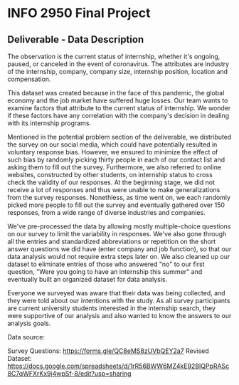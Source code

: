 # INFO 2950 Final Project
## Deliverable - Data Description

The observation is the current status of internship, whether it's ongoing, paused, or canceled in the event of coronavirus. The attributes are industry of the internship, company, company size, internship position, location and compensation.

This dataset was created because in the face of this pandemic, the global economy and the job market have suffered huge losses. Our team wants to examine factors that attribute to the current status of internship. We wonder if these factors have any correlation with the company's decision in dealing with its internship programs.

Mentioned in the potential problem section of the deliverable, we distributed the survey on our social media, which could have potentially resulted in voluntary response bias. However, we ensured to minimize the effect of such bias by randomly picking thirty people in each of our contact list and asking them to fill out the survey. Furthermore, we also referred to online websites, constructed by other students, on internship status to cross check the validity of our responses. At the beginning stage, we did not receive a lot of responses and thus were unable to make generalizations from the survey responses. Nonethless, as time went on, we each randomly picked more people to fill out the survey and eventually gathered over 150 responses, from a wide range of diverse industries and companies.

We've pre-processed the data by allowing mostly multiple-choice questions on our survey to limit the variability in responses. We've also gone through all the entries and standardized abbreviations or repetition on the short answer questions we did have (enter company and job function), so that our data analysis would not require extra steps later on. We also cleaned up our dataset to eliminate entries of those who answered "no" to our first question, "Were you going to have an internship this summer" and eventually built an organized dataset for data analysis.

Everyone we surveyed was aware that their data was being collected, and they were told about our intentions with the study. As all survey participants are current university students interested in the internship search, they were supportive of our analysis and also wanted to know the answers to our analysis goals.

Data source:

Survey Questions: https://forms.gle/QC8eMS8zUVbQEY2a7
Revised Dataset: https://docs.google.com/spreadsheets/d/1rR56BWW6MZ4kE92BlQPpRASc8C7qWFXrKx9j4wpSf-8/edit?usp=sharing
